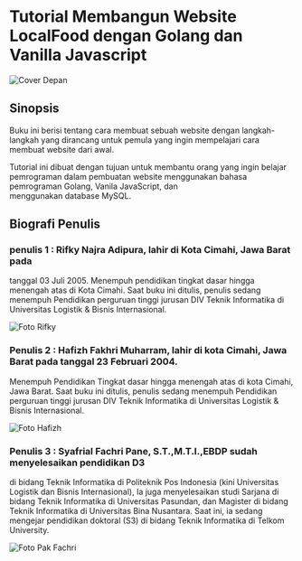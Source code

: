 # Tutorial Membangun Website LocalFood dengan Golang dan Vanilla Javascript
![Cover Depan](https://github.com/user-attachments/assets/1b7b7a0b-bb60-4380-85af-3bbcfc74e975)

## Sinopsis
Buku ini berisi tentang cara membuat sebuah website dengan langkah-langkah yang dirancang untuk pemula yang ingin mempelajari cara membuat website dari awal.

Tutorial ini dibuat dengan tujuan untuk membantu orang yang ingin belajar pemrograman dalam pembuatan website menggunakan bahasa pemrograman Golang, Vanila JavaScript, dan menggunakan database MySQL.

## Biografi Penulis
### penulis 1 : Rifky Najra Adipura, lahir di Kota Cimahi, Jawa Barat pada 
tanggal 03 Juli 2005. Menempuh pendidikan tingkat dasar 
hingga menengah atas di Kota Cimahi. Saat buku ini 
ditulis, penulis sedang menempuh Pendidikan perguruan 
tinggi jurusan DIV Teknik Informatika di Universitas 
Logistik & Bisnis Internasional.

![Foto Rifky](https://github.com/user-attachments/assets/4b60dd5a-5639-4c4a-956c-d663fc38777e)


### Penulis 2 : Hafizh Fakhri Muharram, lahir di kota Cimahi, Jawa Barat pada tanggal 23 Februari 2004. 
Menempuh Pendidikan Tingkat dasar hingga menengah atas di kota Cimahi, Jawa Barat. 
Saat buku ini ditulis, penulis sedang menempuh Pendidikan perguruan tinggi jurusan DIV Teknik Informatika di Universitas Logistik & Bisnis Internasional.

![Foto Hafizh](https://github.com/user-attachments/assets/0114ac4f-2fe7-4fcb-a6ec-fdf18167c4fa)


### Penulis 3 : Syafrial Fachri Pane, S.T.,M.T.I.,EBDP sudah menyelesaikan pendidikan D3 
di bidang Teknik Informatika di Politeknik Pos Indonesia (kini Universitas Logistik dan Bisnis Internasional), 
Ia juga menyelesaikan studi Sarjana di bidang Teknik Informatika di Universitas Pasundan, dan Magister di bidang Teknik Informatika di Universitas Bina Nusantara. 
Saat ini, ia sedang mengejar pendidikan doktoral (S3) di bidang Teknik Informatika di Telkom University.

![Foto Pak Fachri](https://github.com/user-attachments/assets/a5cc3564-46f0-4dca-a34a-5c4f6a7ba0a3)
